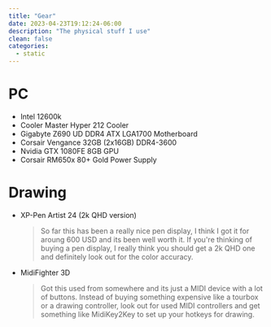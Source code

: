```yaml
---
title: "Gear"
date: 2023-04-23T19:12:24-06:00
description: "The physical stuff I use"
clean: false
categories:
  - static
---
```


# PC

- Intel 12600k
- Cooler Master Hyper 212 Cooler
- Gigabyte Z690 UD DDR4 ATX LGA1700 Motherboard
- Corsair Vengance 32GB (2x16GB) DDR4-3600
- Nvidia GTX 1080FE 8GB GPU
- Corsair RM650x 80+ Gold Power Supply

# Drawing

- XP-Pen Artist 24 (2k QHD version)
  > So far this has been a really nice pen display, I think I got it for aroung 600 USD and its been well worth it.
  > If you're thinking of buying a pen display, I really think you should get a 2k QHD one and definitely look out for the color accuracy.
- MidiFighter 3D
  > Got this used from somewhere and its just a MIDI device with a lot of buttons.
  > Instead of buying something expensive like a tourbox or a drawing controller, look out for used MIDI controllers and get something like MidiKey2Key to set up your hotkeys for drawing.
